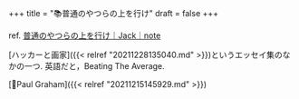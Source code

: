 +++
title = "📚普通のやつらの上を行け"
draft = false
+++

ref. [普通のやつらの上を行け｜Jack｜note](https://note.com/tokyojack/n/nb00604b7728b)

[ハッカーと画家]({{< relref "20211228135040.md" >}})というエッセイ集のなかの一つ. 英語だと，Beating The Average.

[👨Paul Graham]({{< relref "20211215145929.md" >}})
